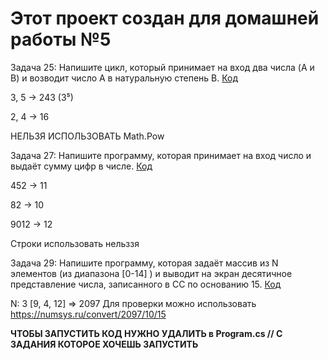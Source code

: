 # Этот проект создан для домашней работы №5
Задача 25: Напишите цикл, который принимает на вход два числа (A и B) и возводит число A в натуральную степень B.
[Код](Ex_001_PowWhitoutMathPow.cs)

3, 5 -> 243 (3⁵)

2, 4 -> 16

НЕЛЬЗЯ ИСПОЛЬЗОВАТЬ Math.Pow

Задача 27: Напишите программу, которая принимает на вход число и выдаёт сумму цифр в числе.
[Код](Ex_002_DigitalSum.cs)

452 -> 11

82 -> 10

9012 -> 12

Строки использовать нельззя

Задача 29: Напишите программу, которая задаёт массив из N элементов (из диапазона [0-14] ) и выводит на экран десятичное представление числа, записанного в СС по основанию 15. 
[Код](Ex_003_15BitSystem.cs)

N: 3 [9, 4, 12] => 2097
Для проверки можно использовать https://numsys.ru/convert/2097/10/15

__ЧТОБЫ ЗАПУСТИТЬ КОД НУЖНО УДАЛИТЬ в Program.cs // С ЗАДАНИЯ КОТОРОЕ ХОЧЕШЬ ЗАПУСТИТЬ__